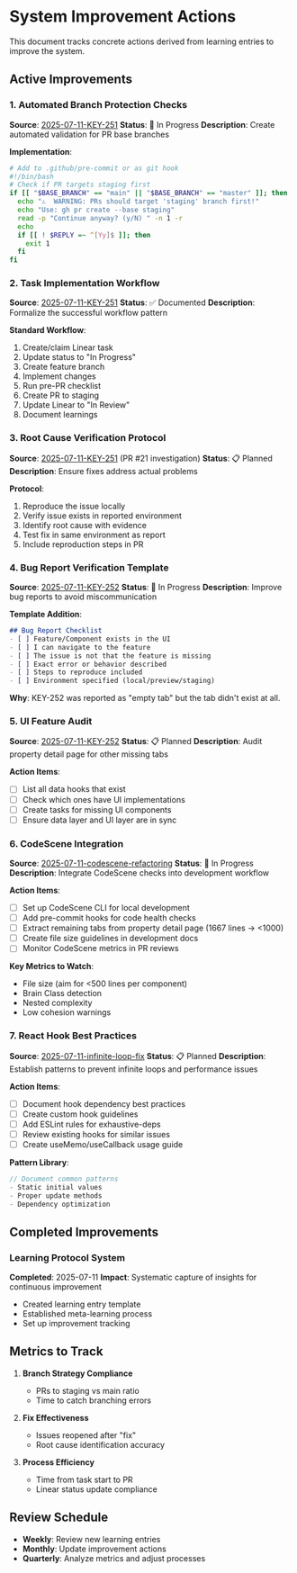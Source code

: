 # System Improvement Actions

This document tracks concrete actions derived from learning entries to improve the system.

## Active Improvements

### 1. Automated Branch Protection Checks
**Source**: [2025-07-11-KEY-251](./2025-07-11-KEY-251.md)
**Status**: 🔄 In Progress
**Description**: Create automated validation for PR base branches

**Implementation**:
```bash
# Add to .github/pre-commit or as git hook
#!/bin/bash
# Check if PR targets staging first
if [[ "$BASE_BRANCH" == "main" || "$BASE_BRANCH" == "master" ]]; then
  echo "⚠️  WARNING: PRs should target 'staging' branch first!"
  echo "Use: gh pr create --base staging"
  read -p "Continue anyway? (y/N) " -n 1 -r
  echo
  if [[ ! $REPLY =~ ^[Yy]$ ]]; then
    exit 1
  fi
fi
```

### 2. Task Implementation Workflow
**Source**: [2025-07-11-KEY-251](./2025-07-11-KEY-251.md)
**Status**: ✅ Documented
**Description**: Formalize the successful workflow pattern

**Standard Workflow**:
1. Create/claim Linear task
2. Update status to "In Progress"
3. Create feature branch
4. Implement changes
5. Run pre-PR checklist
6. Create PR to staging
7. Update Linear to "In Review"
8. Document learnings

### 3. Root Cause Verification Protocol
**Source**: [2025-07-11-KEY-251](./2025-07-11-KEY-251.md) (PR #21 investigation)
**Status**: 📋 Planned
**Description**: Ensure fixes address actual problems

**Protocol**:
1. Reproduce the issue locally
2. Verify issue exists in reported environment
3. Identify root cause with evidence
4. Test fix in same environment as report
5. Include reproduction steps in PR

### 4. Bug Report Verification Template
**Source**: [2025-07-11-KEY-252](./2025-07-11-KEY-252.md)
**Status**: 🔄 In Progress
**Description**: Improve bug reports to avoid miscommunication

**Template Addition**:
```markdown
## Bug Report Checklist
- [ ] Feature/Component exists in the UI
- [ ] I can navigate to the feature
- [ ] The issue is not that the feature is missing
- [ ] Exact error or behavior described
- [ ] Steps to reproduce included
- [ ] Environment specified (local/preview/staging)
```

**Why**: KEY-252 was reported as "empty tab" but the tab didn't exist at all.

### 5. UI Feature Audit
**Source**: [2025-07-11-KEY-252](./2025-07-11-KEY-252.md)
**Status**: 📋 Planned
**Description**: Audit property detail page for other missing tabs

**Action Items**:
- [ ] List all data hooks that exist
- [ ] Check which ones have UI implementations
- [ ] Create tasks for missing UI components
- [ ] Ensure data layer and UI layer are in sync

### 6. CodeScene Integration
**Source**: [2025-07-11-codescene-refactoring](./2025-07-11-codescene-refactoring.md)
**Status**: 🔄 In Progress
**Description**: Integrate CodeScene checks into development workflow

**Action Items**:
- [ ] Set up CodeScene CLI for local development
- [ ] Add pre-commit hooks for code health checks
- [ ] Extract remaining tabs from property detail page (1667 lines → <1000)
- [ ] Create file size guidelines in development docs
- [ ] Monitor CodeScene metrics in PR reviews

**Key Metrics to Watch**:
- File size (aim for <500 lines per component)
- Brain Class detection
- Nested complexity
- Low cohesion warnings

### 7. React Hook Best Practices
**Source**: [2025-07-11-infinite-loop-fix](./2025-07-11-infinite-loop-fix.md)
**Status**: 📋 Planned
**Description**: Establish patterns to prevent infinite loops and performance issues

**Action Items**:
- [ ] Document hook dependency best practices
- [ ] Create custom hook guidelines
- [ ] Add ESLint rules for exhaustive-deps
- [ ] Review existing hooks for similar issues
- [ ] Create useMemo/useCallback usage guide

**Pattern Library**:
```typescript
// Document common patterns
- Static initial values
- Proper update methods
- Dependency optimization
```

## Completed Improvements

### Learning Protocol System
**Completed**: 2025-07-11
**Impact**: Systematic capture of insights for continuous improvement
- Created learning entry template
- Established meta-learning process
- Set up improvement tracking

## Metrics to Track

1. **Branch Strategy Compliance**
   - PRs to staging vs main ratio
   - Time to catch branching errors

2. **Fix Effectiveness**
   - Issues reopened after "fix"
   - Root cause identification accuracy

3. **Process Efficiency**
   - Time from task start to PR
   - Linear status update compliance

## Review Schedule

- **Weekly**: Review new learning entries
- **Monthly**: Update improvement actions
- **Quarterly**: Analyze metrics and adjust processes 